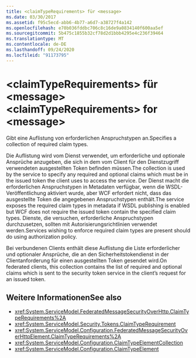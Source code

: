 ```yaml
---
title: <claimTypeRequirements> für <message>
ms.date: 03/30/2017
ms.assetid: f95c5ecd-abb6-4b77-a6d7-a38727f4a142
ms.openlocfilehash: e70b036fddbc706c8c16de9a0834140f600aa5ef
ms.sourcegitcommit: 5b475c1855b32cf78d2d1bbb4295e4c236f39464
ms.translationtype: MT
ms.contentlocale: de-DE
ms.lasthandoff: 09/24/2020
ms.locfileid: "91173795"
---
```

# <a name="claimtyperequirements-for-message"></a><span data-ttu-id="50673-102">\<claimTypeRequirements> für \<message></span><span class="sxs-lookup"><span data-stu-id="50673-102">\<claimTypeRequirements> for \<message></span></span>

<span data-ttu-id="50673-103">Gibt eine Auflistung von erforderlichen Anspruchstypen an.</span><span class="sxs-lookup"><span data-stu-id="50673-103">Specifies a collection of required claim types.</span></span>  
  
 <span data-ttu-id="50673-104">Die Auflistung wird vom Dienst verwendet, um erforderliche und optionale Ansprüche anzugeben, die sich in dem vom Client für den Dienstzugriff verwendeten ausgestellten Token befinden müssen.</span><span class="sxs-lookup"><span data-stu-id="50673-104">The collection is used by the service to specify any required and optional claims which must be in the issued token the client uses to access the service.</span></span> <span data-ttu-id="50673-105">Der Dienst macht die erforderlichen Anspruchstypen in Metadaten verfügbar, wenn die WSDL-Veröffentlichung aktiviert wurde, aber WCF erfordert nicht, dass das ausgestellte Token die angegebenen Anspruchstypen enthält.</span><span class="sxs-lookup"><span data-stu-id="50673-105">The service exposes the required claim types in metadata if WSDL publishing is enabled but WCF does not require the issued token contain the specified claim types.</span></span> <span data-ttu-id="50673-106">Dienste, die versuchen, erforderliche Anspruchstypen durchzusetzen, sollten mit Autorisierungsrichtlinien verwendet werden.</span><span class="sxs-lookup"><span data-stu-id="50673-106">Services wishing to enforce required claim types are present should do using authorization policy.</span></span>  
  
 <span data-ttu-id="50673-107">Bei verbundenen Clients enthält diese Auflistung die Liste erforderlicher und optionaler Ansprüche, die an den Sicherheitstokendienst in der Clientanforderung für einen ausgestellten Token gesendet wird.</span><span class="sxs-lookup"><span data-stu-id="50673-107">On federated clients, this collection contains the list of required and optional claims which is sent to the security token service in the client’s request for an issued token.</span></span>  
  
## <a name="see-also"></a><span data-ttu-id="50673-108">Weitere Informationen</span><span class="sxs-lookup"><span data-stu-id="50673-108">See also</span></span>

- <xref:System.ServiceModel.FederatedMessageSecurityOverHttp.ClaimTypeRequirements%2A>
- <xref:System.ServiceModel.Security.Tokens.ClaimTypeRequirement>
- <xref:System.ServiceModel.Configuration.FederatedMessageSecurityOverHttpElement.ClaimTypeRequirements%2A>
- <xref:System.ServiceModel.Configuration.ClaimTypeElementCollection>
- <xref:System.ServiceModel.Configuration.ClaimTypeElement>
